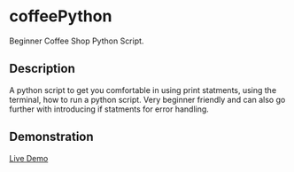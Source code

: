# coffeePython

Beginner Coffee Shop Python Script.

## Description

A python script to get you comfortable in using print statments, using the terminal, how to run a python script. Very beginner friendly and can also go further with introducing if statments for error handling.

## Demonstration

<a href= "https://user-images.githubusercontent.com/72535444/235226950-6d12ad6a-f540-4340-b60a-355d8444e91a.mp4"> Live Demo </a>
